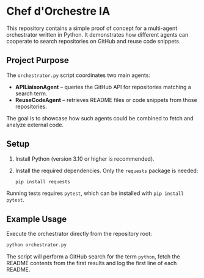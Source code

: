 # Chef d'Orchestre IA

This repository contains a simple proof of concept for a multi-agent orchestrator written in Python.
It demonstrates how different agents can cooperate to search repositories on GitHub and reuse code snippets.

## Project Purpose

The `orchestrator.py` script coordinates two main agents:

- **APILiaisonAgent** – queries the GitHub API for repositories matching a search term.
- **ReuseCodeAgent** – retrieves README files or code snippets from those repositories.

The goal is to showcase how such agents could be combined to fetch and analyze external code.

## Setup

1. Install Python (version 3.10 or higher is recommended).
2. Install the required dependencies. Only the `requests` package is needed:

   ```bash
   pip install requests
   ```

Running tests requires `pytest`, which can be installed with `pip install pytest`.

## Example Usage

Execute the orchestrator directly from the repository root:

```bash
python orchestrator.py
```

The script will perform a GitHub search for the term `python`, fetch the README contents from the first results and log the first line of each README.
